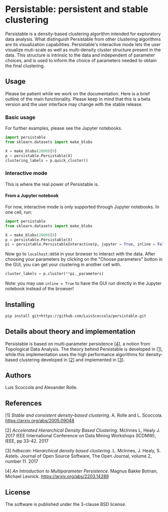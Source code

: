 # Persistable: persistent and stable clustering

Persistable is a density-based clustering algorithm intended for exploratory data analysis.
What distinguish Persistable from other clustering algorithms are its visualization capabilities.
Persistable's interactive mode lets the user visualize muti-scale as well as multi-density cluster structure present in the data.
This structure is intrinsic to the data and independent of parameter choices, and is used to inform the choice of parameters needed to obtain the final clustering.


## Usage

Please be patient while we work on the documentation.
Here is a brief outline of the main functionality.
Please keep in mind that this is a beta version and the user interface may change with the stable release.

### Basic usage

For further examples, please see the Jupyter notebooks.

```python
import persistable
from sklearn.datasets import make_blobs

X = make_blobs(2000)[0]
p = persistable.Persistable(X)
clustering_labels = p.quick_cluster()
```


### Interactive mode 

This is where the real power of Persistable is.

#### From a Jupyter notebook

For now, interactive mode is only supported through Jupyter notebooks.
In one cell, run:

```python
import persistable
from sklearn.datasets import make_blobs

X = make_blobs(2000)[0]
p = persistable.Persistable(X)
pi = persistable.PersistableInteractive(p, jupyter = True, inline = False)
```

Now go to `localhost:8050` in your browser to interact with the data.
After choosing your parameters by clicking on the "Choose parameters" button in the GUI, you can get your clustering in another cell with.

```python
cluster_labels = p.cluster(**pi._parameters)
```

Note: you may use `inline = True` to have the GUI run directly in the Jupyter notebook instead of the browser!


<!---
#### From a Python script

```python
import persistable
from sklearn.datasets import make_blobs

X = make_blobs(2000)[0]
p = persistable.Persistable(X)
pi = persistable.PersistableInteractive(p)
# will wait until you close the GUI
cluster_labels = p.cluster(**pi._parameters)
```

This will run the lines up to the commented line, and it will wait for you to interact with the data.
Now go to `localhost:8050` in your browser to interact with the data.
You can then fix your chosen parameters and close the app by clicking on the "Choose parameters and close" button in the GUI.
--->

## Installing

```bash
pip install git+https://github.com/LuisScoccola/persistable.git
```


## Details about theory and implementation

Persistable is based on multi-parameter persistence [[4]](#4), a notion from Topological Data Analysis.
The theory behind Persistable is developed in [[1]](#1), while this implementation uses the high performance algorithms for density-based clustering developed in [[2]](#2) and implemented in [[3]](#3).


## Authors

Luis Scoccola and Alexander Rolle.


## References

<a id="1">[1]</a> 
*Stable and consistent density-based clustering*. A. Rolle and L. Scoccola.
https://arxiv.org/abs/2005.09048

<a id="2">[2]</a> 
*Accelerated Hierarchical Density Based Clustering*. McInnes L, Healy J. 2017 IEEE International Conference on Data Mining Workshops (ICDMW), IEEE, pp 33-42. 2017

<a id="3">[3]</a> 
*hdbscan: Hierarchical density based clustering*. L. McInnes, J. Healy, S. Astels. Journal of Open Source Software, The Open Journal, volume 2, number 11. 2017

<a id="4">[4]</a> 
*An Introduction to Multiparameter Persistence*. Magnus Bakke Botnan, Michael Lesnick.
https://arxiv.org/abs/2203.14289

<!---
<a id="4">[4]</a> 
*Density-based clustering based on hierarchical density estimates*. R. J. G. B. Campello, D. Moulavi, and J. Sander. Advances in Knowledge Discovery and Data Mining, volume 7819 of Lecture Notes in Computer Science, pp. 160-172. Springer, 2013.
-->


## License

The software is published under the 3-clause BSD license.
